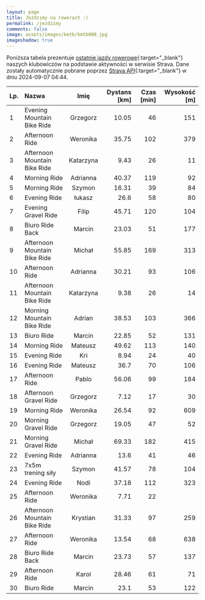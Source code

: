 ```yaml
---
layout: page
title: Jeździmy na rowerach :)
permalink: /jezdzimy
comments: false
image: assets/images/kmtb/kmtb008.jpg
imageshadow: true
---
```


Poniższa tabela prezentuje [ostatnie jazdy rowerowe](https://www.strava.com/clubs/336381){:target="_blank"} naszych klubowiczów na podstawie aktywności w serwisie Strava. Dane zostały automatycznie pobrane poprzez [Strava API](https://developers.strava.com/docs/reference/#api-Clubs-getClubActivitiesById){:target="_blank"} w dniu 2024-09-07 04:44.

Lp. | Nazwa | Imię | Dystans [km] | Czas [min] | Wysokość [m]
:--- | :--- | :---: | ---: | ---: | ---:
1|Evening Mountain Bike Ride|Grzegorz|10.05|46|151
2|Afternoon Ride|Weronika|35.75|102|379
3|Afternoon Mountain Bike Ride|Katarzyna|9.43|26|11
4|Morning Ride|Adrianna|40.37|119|92
5|Morning Ride|Szymon|16.31|39|84
6|Evening Ride|łukasz|26.6|58|80
7|Evening Gravel Ride|Filip|45.71|120|104
8|Biuro Ride Back|Marcin|23.03|51|177
9|Afternoon Mountain Bike Ride|Michał|55.85|169|313
10|Afternoon Ride|Adrianna|30.21|93|106
11|Afternoon Mountain Bike Ride|Katarzyna|9.38|26|14
12|Morning Mountain Bike Ride|Adrian|38.53|103|366
13|Biuro Ride|Marcin|22.85|52|131
14|Morning Ride|Mateusz|49.62|113|140
15|Evening Ride|Kri|8.94|24|40
16|Evening Ride|Mateusz|36.7|70|106
17|Afternoon Ride|Pablo|56.06|99|184
18|Afternoon Gravel Ride|Grzegorz|7.12|17|30
19|Morning Ride|Weronika|26.54|92|609
20|Morning Gravel Ride|Grzegorz|19.05|47|52
21|Morning Gravel Ride|Michał|69.33|182|415
22|Evening Ride|Adrianna|13.6|41|46
23|7x5m trening siły|Szymon|41.57|78|104
24|Evening Ride|Nodi|37.18|112|323
25|Afternoon Ride|Weronika|7.71|22|
26|Afternoon Mountain Bike Ride|Krystian|31.33|97|259
27|Afternoon Ride|Weronika|13.54|68|638
28|Biuro Ride Back|Marcin|23.73|57|137
29|Afternoon Ride|Karol|28.46|61|71
30|Biuro Ride|Marcin|23.1|53|122
